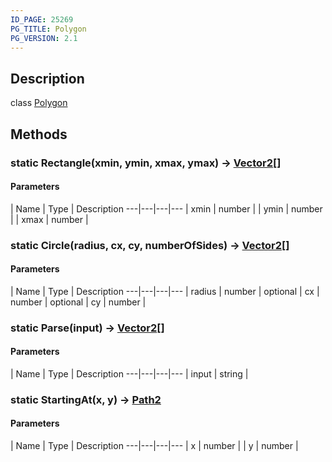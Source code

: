 ```yaml
---
ID_PAGE: 25269
PG_TITLE: Polygon
PG_VERSION: 2.1
---
```

## Description

class [Polygon](/classes/3.1/Polygon)



## Methods

### static Rectangle(xmin, ymin, xmax, ymax) &rarr; [Vector2](/classes/3.1/Vector2)[]



#### Parameters
 | Name | Type | Description
---|---|---|---
 | xmin | number | 
 | ymin | number | 
 | xmax | number | 
### static Circle(radius, cx, cy, numberOfSides) &rarr; [Vector2](/classes/3.1/Vector2)[]



#### Parameters
 | Name | Type | Description
---|---|---|---
 | radius | number | 
optional | cx | number | 
optional | cy | number | 
### static Parse(input) &rarr; [Vector2](/classes/3.1/Vector2)[]



#### Parameters
 | Name | Type | Description
---|---|---|---
 | input | string | 

### static StartingAt(x, y) &rarr; [Path2](/classes/3.1/Path2)



#### Parameters
 | Name | Type | Description
---|---|---|---
 | x | number | 
 | y | number | 
